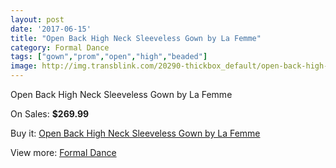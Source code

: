 ```yaml
---
layout: post
date: '2017-06-15'
title: "Open Back High Neck Sleeveless Gown by La Femme"
category: Formal Dance
tags: ["gown","prom","open","high","beaded"]
image: http://img.transblink.com/20290-thickbox_default/open-back-high-neck-sleeveless-gown-by-la-femme.jpg
---
```

Open Back High Neck Sleeveless Gown by La Femme

On Sales: **$269.99**
<a href="https://www.transblink.com/en/formal-dance/6400-open-back-high-neck-sleeveless-gown-by-la-femme.html"><amp-img layout="responsive" width="600" height="600" src="//img.transblink.com/20290-thickbox_default/open-back-high-neck-sleeveless-gown-by-la-femme.jpg" alt="Open Back High Neck Sleeveless Gown by La Femme 0" /></a>
<a href="https://www.transblink.com/en/formal-dance/6400-open-back-high-neck-sleeveless-gown-by-la-femme.html"><amp-img layout="responsive" width="600" height="600" src="//img.transblink.com/20291-thickbox_default/open-back-high-neck-sleeveless-gown-by-la-femme.jpg" alt="Open Back High Neck Sleeveless Gown by La Femme 1" /></a>

Buy it: [Open Back High Neck Sleeveless Gown by La Femme](https://www.transblink.com/en/formal-dance/6400-open-back-high-neck-sleeveless-gown-by-la-femme.html "Open Back High Neck Sleeveless Gown by La Femme")

View more: [Formal Dance](https://www.transblink.com/en/6-formal-dance "Formal Dance")